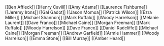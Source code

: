 [[Ben Affleck]]
[[Henry Cavill]]
[[Amy Adams]]
[[Laurence Fishburne]]
[[Jeremy Irons]]
[[Gal Gadot]]
[[Jason Momoa]]
[[Patrick Wilson]]
[[Ezra Miller]]
[[Michael Shannon]]
[[Mark Ruffalo]]
[[Woody Harrelson]]
[[Mélanie Laurent]]
[[Dave Franco]]
[[Michael Caine]]
[[Morgan Freeman]]
[[Mark Ruffalo]]
[[Woody Harrelson]]
[[Dave Franco]]
[[Daniel Radcliffe]]
[[Michael Caine]]
[[Morgan Freeman]]
[[Andrew Garfield]]
[[Armie Hammer]]
[[Woody Harrelson]]
[[Emma Stone]]
[[Bill Murray]]
[[Amber Heard]]
